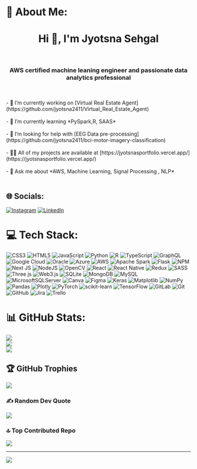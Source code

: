 # 💫 About Me:
<h1 align="center">Hi 👋, I'm Jyotsna Sehgal</h1><br><h3 align="center">AWS certified machine leaning engineer and passionate data analytics professional</h3><br><br>- 🔭 I’m currently working on [Virtual Real Estate Agent](https://github.com/jyotsna2411/Virtual_Real_Estate_Agent)<br><br>- 🌱 I’m currently learning *PySpark,R, SAAS*<br><br>- 🤝 I’m looking for help with [EEG Data pre-processing](https://github.com/jyotsna2411/bci-motor-imagery-classification)<br><br>- 👨‍💻 All of my projects are available at [https://jyotsnasportfolio.vercel.app/](https://jyotsnasportfolio.vercel.app/)<br><br>- 💬 Ask me about *AWS, Machine Learning, Signal Processing , NLP*<br><br>


## 🌐 Socials:
[![Instagram](https://img.shields.io/badge/Instagram-%23E4405F.svg?logo=Instagram&logoColor=white)](https://instagram.com/jyotsna.2411) [![LinkedIn](https://img.shields.io/badge/LinkedIn-%230077B5.svg?logo=linkedin&logoColor=white)](https://linkedin.com/in/jyotsna-sehgal) 

# 💻 Tech Stack:
![CSS3](https://img.shields.io/badge/css3-%231572B6.svg?style=plastic&logo=css3&logoColor=white) ![HTML5](https://img.shields.io/badge/html5-%23E34F26.svg?style=plastic&logo=html5&logoColor=white) ![JavaScript](https://img.shields.io/badge/javascript-%23323330.svg?style=plastic&logo=javascript&logoColor=%23F7DF1E) ![Python](https://img.shields.io/badge/python-3670A0?style=plastic&logo=python&logoColor=ffdd54) ![R](https://img.shields.io/badge/r-%23276DC3.svg?style=plastic&logo=r&logoColor=white) ![TypeScript](https://img.shields.io/badge/typescript-%23007ACC.svg?style=plastic&logo=typescript&logoColor=white) ![GraphQL](https://img.shields.io/badge/-GraphQL-E10098?style=plastic&logo=graphql&logoColor=white) ![Google Cloud](https://img.shields.io/badge/GoogleCloud-%234285F4.svg?style=plastic&logo=google-cloud&logoColor=white) ![Oracle](https://img.shields.io/badge/Oracle-F80000?style=plastic&logo=oracle&logoColor=white) ![Azure](https://img.shields.io/badge/azure-%230072C6.svg?style=plastic&logo=microsoftazure&logoColor=white) ![AWS](https://img.shields.io/badge/AWS-%23FF9900.svg?style=plastic&logo=amazon-aws&logoColor=white) ![Apache Spark](https://img.shields.io/badge/Apache%20Spark-FDEE21?style=plastic&logo=apachespark&logoColor=black) ![Flask](https://img.shields.io/badge/flask-%23000.svg?style=plastic&logo=flask&logoColor=white) ![NPM](https://img.shields.io/badge/NPM-%23CB3837.svg?style=plastic&logo=npm&logoColor=white) ![Next JS](https://img.shields.io/badge/Next-black?style=plastic&logo=next.js&logoColor=white) ![NodeJS](https://img.shields.io/badge/node.js-6DA55F?style=plastic&logo=node.js&logoColor=white) ![OpenCV](https://img.shields.io/badge/opencv-%23white.svg?style=plastic&logo=opencv&logoColor=white) ![React](https://img.shields.io/badge/react-%2320232a.svg?style=plastic&logo=react&logoColor=%2361DAFB) ![React Native](https://img.shields.io/badge/react_native-%2320232a.svg?style=plastic&logo=react&logoColor=%2361DAFB) ![Redux](https://img.shields.io/badge/redux-%23593d88.svg?style=plastic&logo=redux&logoColor=white) ![SASS](https://img.shields.io/badge/SASS-hotpink.svg?style=plastic&logo=SASS&logoColor=white) ![Three js](https://img.shields.io/badge/threejs-black?style=plastic&logo=three.js&logoColor=white) ![Web3.js](https://img.shields.io/badge/web3.js-F16822?style=plastic&logo=web3.js&logoColor=white) ![SQLite](https://img.shields.io/badge/sqlite-%2307405e.svg?style=plastic&logo=sqlite&logoColor=white) ![MongoDB](https://img.shields.io/badge/MongoDB-%234ea94b.svg?style=plastic&logo=mongodb&logoColor=white) ![MySQL](https://img.shields.io/badge/mysql-4479A1.svg?style=plastic&logo=mysql&logoColor=white) ![MicrosoftSQLServer](https://img.shields.io/badge/Microsoft%20SQL%20Server-CC2927?style=plastic&logo=microsoft%20sql%20server&logoColor=white) ![Canva](https://img.shields.io/badge/Canva-%2300C4CC.svg?style=plastic&logo=Canva&logoColor=white) ![Figma](https://img.shields.io/badge/figma-%23F24E1E.svg?style=plastic&logo=figma&logoColor=white) ![Keras](https://img.shields.io/badge/Keras-%23D00000.svg?style=plastic&logo=Keras&logoColor=white) ![Matplotlib](https://img.shields.io/badge/Matplotlib-%23ffffff.svg?style=plastic&logo=Matplotlib&logoColor=black) ![NumPy](https://img.shields.io/badge/numpy-%23013243.svg?style=plastic&logo=numpy&logoColor=white) ![Pandas](https://img.shields.io/badge/pandas-%23150458.svg?style=plastic&logo=pandas&logoColor=white) ![Plotly](https://img.shields.io/badge/Plotly-%233F4F75.svg?style=plastic&logo=plotly&logoColor=white) ![PyTorch](https://img.shields.io/badge/PyTorch-%23EE4C2C.svg?style=plastic&logo=PyTorch&logoColor=white) ![scikit-learn](https://img.shields.io/badge/scikit--learn-%23F7931E.svg?style=plastic&logo=scikit-learn&logoColor=white) ![TensorFlow](https://img.shields.io/badge/TensorFlow-%23FF6F00.svg?style=plastic&logo=TensorFlow&logoColor=white) ![GitLab](https://img.shields.io/badge/gitlab-%23181717.svg?style=plastic&logo=gitlab&logoColor=white) ![Git](https://img.shields.io/badge/git-%23F05033.svg?style=plastic&logo=git&logoColor=white) ![GitHub](https://img.shields.io/badge/github-%23121011.svg?style=plastic&logo=github&logoColor=white) ![Jira](https://img.shields.io/badge/jira-%230A0FFF.svg?style=plastic&logo=jira&logoColor=white) ![Trello](https://img.shields.io/badge/Trello-%23026AA7.svg?style=plastic&logo=Trello&logoColor=white)
# 📊 GitHub Stats:
![](https://github-readme-stats.vercel.app/api?username=jyotsna2411&theme=holi&hide_border=false&include_all_commits=true&count_private=true)<br/>
![](https://github-readme-streak-stats.herokuapp.com/?user=jyotsna2411&theme=holi&hide_border=false)<br/>
![](https://github-readme-stats.vercel.app/api/top-langs/?username=jyotsna2411&theme=holi&hide_border=false&include_all_commits=true&count_private=true&layout=compact)

## 🏆 GitHub Trophies
![](https://github-profile-trophy.vercel.app/?username=jyotsna2411&theme=holi&no-frame=false&no-bg=true&margin-w=4)

### ✍️ Random Dev Quote
![](https://quotes-github-readme.vercel.app/api?type=horizontal&theme=tokyonight)

### 🔝 Top Contributed Repo
![](https://github-contributor-stats.vercel.app/api?username=jyotsna2411&limit=5&theme=holi&combine_all_yearly_contributions=true)

---
[![](https://visitcount.itsvg.in/api?id=jyotsna2411&icon=0&color=5)](https://visitcount.itsvg.in)

<!-- Proudly created with GPRM ( https://gprm.itsvg.in ) -->
